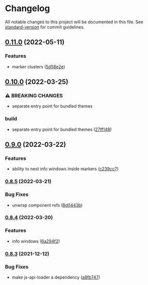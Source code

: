 # Changelog

All notable changes to this project will be documented in this file. See [standard-version](https://github.com/conventional-changelog/standard-version) for commit guidelines.

## [0.11.0](https://github.com/inocan-group/vue3-google-maps/compare/v0.10.0...v0.11.0) (2022-05-11)


### Features

* marker clusters ([5d58e2e](https://github.com/inocan-group/vue3-google-maps/commit/5d58e2e9ead8356c972d7700b9218ba77889ad15))

## [0.10.0](https://github.com/inocan-group/vue3-google-maps/compare/v0.9.0...v0.10.0) (2022-03-25)


### ⚠ BREAKING CHANGES

* separate entry point for bundled themes

### build

* separate entry point for bundled themes ([27ff148](https://github.com/inocan-group/vue3-google-maps/commit/27ff148714656d04415d84b2c11663e4b0c84e16))

## [0.9.0](https://github.com/inocan-group/vue3-google-maps/compare/v0.8.5...v0.9.0) (2022-03-22)


### Features

* ability to nest info windows inside markers ([c239cc7](https://github.com/inocan-group/vue3-google-maps/commit/c239cc7ad0851ec0238e178e10835a9dfb0169a9))

### [0.8.5](https://github.com/inocan-group/vue3-google-maps/compare/v0.8.4...v0.8.5) (2022-03-21)


### Bug Fixes

* unwrap component refs ([8d0443b](https://github.com/inocan-group/vue3-google-maps/commit/8d0443befd842dd40169a0bda70fe5a8380ebeca))

### [0.8.4](https://github.com/inocan-group/vue3-google-maps/compare/v0.8.3...v0.8.4) (2022-03-20)


### Features

* info windows ([6a294f2](https://github.com/inocan-group/vue3-google-maps/commit/6a294f2a86b55dca96137bde5e719923c634c4a7))

### [0.8.3](https://github.com/inocan-group/vue3-google-maps/compare/v0.8.2...v0.8.3) (2021-12-12)


### Bug Fixes

* make js-api-loader a dependency ([a8fb747](https://github.com/inocan-group/vue3-google-maps/commit/a8fb747ebd290e87a1572a2c8fcf6efd64b6f282))
